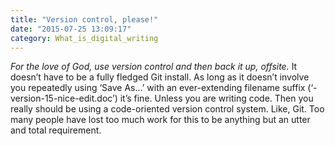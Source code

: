 ```yaml
---
title: "Version control, please!"
date: "2015-07-25 13:09:17"
category: What_is_digital_writing
---
```


*For the love of God, use version control and then back it up, offsite.*
It doesn’t have to be a fully fledged Git install. As long as it doesn’t
involve you repeatedly using ‘Save As…’ with an ever-extending filename
suffix (‘-version-15-nice-edit.doc’) it’s fine. Unless you
are writing code. Then you really should be using a code-oriented
version control system. Like, Git. Too many people have lost too much
work for this to be anything but an utter and total requirement.
